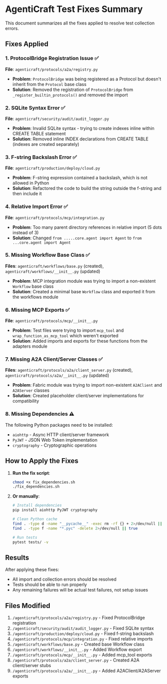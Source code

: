 # AgentiCraft Test Fixes Summary

This document summarizes all the fixes applied to resolve test collection errors.

## Fixes Applied

### 1. ProtocolBridge Registration Issue ✅
**File**: `agenticraft/protocols/a2a/registry.py`
- **Problem**: `ProtocolBridge` was being registered as a Protocol but doesn't inherit from the `Protocol` base class
- **Solution**: Removed the registration of `ProtocolBridge` from `_register_builtin_protocols()` and removed the import

### 2. SQLite Syntax Error ✅
**File**: `agenticraft/security/audit/audit_logger.py`
- **Problem**: Invalid SQLite syntax - trying to create indexes inline within CREATE TABLE statement
- **Solution**: Removed inline INDEX declarations from CREATE TABLE (indexes are created separately)

### 3. F-string Backslash Error ✅
**File**: `agenticraft/production/deploy/cloud.py`
- **Problem**: F-string expression contained a backslash, which is not allowed in Python
- **Solution**: Refactored the code to build the string outside the f-string and then include it

### 4. Relative Import Error ✅
**File**: `agenticraft/protocols/mcp/integration.py`
- **Problem**: Too many parent directory references in relative import (5 dots instead of 3)
- **Solution**: Changed `from .....core.agent import Agent` to `from ...core.agent import Agent`

### 5. Missing Workflow Base Class ✅
**Files**: `agenticraft/workflows/base.py` (created), `agenticraft/workflows/__init__.py` (updated)
- **Problem**: MCP integration module was trying to import a non-existent `Workflow` base class
- **Solution**: Created a minimal base `Workflow` class and exported it from the workflows module

### 6. Missing MCP Exports ✅
**File**: `agenticraft/protocols/mcp/__init__.py`
- **Problem**: Test files were trying to import `mcp_tool` and `wrap_function_as_mcp_tool` which weren't exported
- **Solution**: Added imports and exports for these functions from the adapters module

### 7. Missing A2A Client/Server Classes ✅
**Files**: `agenticraft/protocols/a2a/client_server.py` (created), `agenticraft/protocols/a2a/__init__.py` (updated)
- **Problem**: Fabric module was trying to import non-existent `A2AClient` and `A2AServer` classes
- **Solution**: Created placeholder client/server implementations for compatibility

### 8. Missing Dependencies ⚠️
The following Python packages need to be installed:
- `aiohttp` - Async HTTP client/server framework
- `PyJWT` - JSON Web Token implementation
- `cryptography` - Cryptographic operations

## How to Apply the Fixes

1. **Run the fix script**:
   ```bash
   chmod +x fix_dependencies.sh
   ./fix_dependencies.sh
   ```

2. **Or manually**:
   ```bash
   # Install dependencies
   pip install aiohttp PyJWT cryptography
   
   # Clean Python cache
   find . -type d -name "__pycache__" -exec rm -rf {} + 2>/dev/null || true
   find . -type f -name "*.pyc" -delete 2>/dev/null || true
   
   # Run tests
   pytest tests/ -v
   ```

## Results

After applying these fixes:
- All import and collection errors should be resolved
- Tests should be able to run properly
- Any remaining failures will be actual test failures, not setup issues

## Files Modified

1. `/agenticraft/protocols/a2a/registry.py` - Fixed ProtocolBridge registration
2. `/agenticraft/security/audit/audit_logger.py` - Fixed SQLite syntax
3. `/agenticraft/production/deploy/cloud.py` - Fixed f-string backslash
4. `/agenticraft/protocols/mcp/integration.py` - Fixed relative imports
5. `/agenticraft/workflows/base.py` - Created base Workflow class
6. `/agenticraft/workflows/__init__.py` - Added Workflow export
7. `/agenticraft/protocols/mcp/__init__.py` - Added mcp_tool exports
8. `/agenticraft/protocols/a2a/client_server.py` - Created A2A client/server stubs
9. `/agenticraft/protocols/a2a/__init__.py` - Added A2AClient/A2AServer exports
